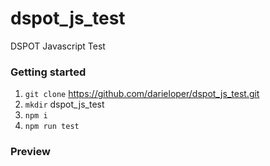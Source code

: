 # dspot_js_test
DSPOT Javascript Test

### Getting started
1. `git clone` https://github.com/darieloper/dspot_js_test.git
2. `mkdir` dspot_js_test
3. `npm i`
4. `npm run test`

### Preview
